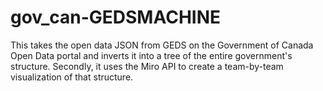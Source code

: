 # gov_can-GEDSMACHINE
This takes the open data JSON from GEDS on the Government of Canada Open Data portal and inverts it into a tree of the entire government's structure. Secondly, it uses the Miro API to create a team-by-team visualization of that structure.
